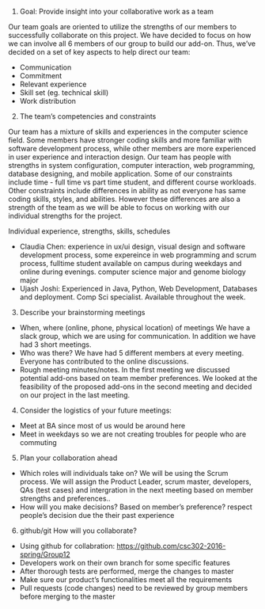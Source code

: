 1. Goal: Provide insight into your collaborative work as a team

  Our team goals are oriented to utilize the strengths of our members to successfully collaborate on this project. We have decided to focus on how we can involve all 6 members of our group to build our add-on. Thus, we’ve decided on a set of key aspects to help direct our team:
  - Communication
  - Commitment
  - Relevant experience
  - Skill set (eg. technical skill)
  - Work distribution

2. The team’s competencies and constraints

Our team has a mixture of skills and experiences in the computer science field. Some members have stronger coding skills and more familiar with software development process, while other members are more experienced in user experience and interaction design. Our team has people with strengths in system configuration, computer interaction, web programming, database designing, and mobile application. Some of our constraints include time - full time vs part time student, and different course workloads. Other constraints include differences in ability as not everyone has same coding skills, styles, and abilities. However these differences are also a strength of the team as we will be able to focus on working with our individual strengths for the project.
  
Individual experience, strengths, skills, schedules
  - Claudia Chen: experience in ux/ui design, visual design and software development process, some expereince in web programming and scrum process, fulltime student available on campus during weekdays and online during evenings. computer science major and genome biology major
  - Ujash Joshi: Experienced in Java, Python, Web Development, Databases and deployment. Comp Sci specialist. Available throughout the week.
  

3. Describe your brainstorming meetings
  - When, where (online, phone, physical location) of meetings
  We have a slack group, which we are using for communication. In addition we have had 3 short meetings.
  - Who was there?
  We have had 5 different members at every meeting. Everyone has contributed to the online discussions.
  - Rough meeting minutes/notes.
  In the first meeting we discussed potential add-ons based on team member preferences. We looked at the feasibility of the proposed add-ons in the second meeting and decided on our project in the last meeting.

4. Consider the logistics of  your future meetings:
  - Meet at BA since most of us would be around here
  - Meet in weekdays so we are not creating troubles for people who are commuting

5. Plan your collaboration ahead
  - Which roles will individuals take on?
  We will be using the Scrum process. We will assign the Product Leader, scrum master, developers, QAs (test cases) and intergration in the next meeting based on member strengths and preferences..
  - How will you make decisions?
  Based on member’s preference? respect people’s decision due the their past experience

6. github/git How will you collaborate?
  - Using github for collabration: https://github.com/csc302-2016-spring/Group12
  - Developers work on their own branch for some specific features
  - After thorough tests are performed, merge the changes to master
  - Make sure our product’s functionalities meet all the requirements
  - Pull requests (code changes) need to be reviewed by group members before merging to the master

